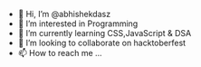 - 👋 Hi, I’m @abhishekdasz
- 👀 I’m interested in Programming 
- 🌱 I’m currently learning CSS,JavaScript & DSA
- 💞️ I’m looking to collaborate on hacktoberfest
- 📫 How to reach me ...

<!---
abhishekdasz/abhishekdasz is a ✨ special ✨ repository because its `README.md` (this file) appears on your GitHub profile.
You can click the Preview link to take a look at your changes.
--->
